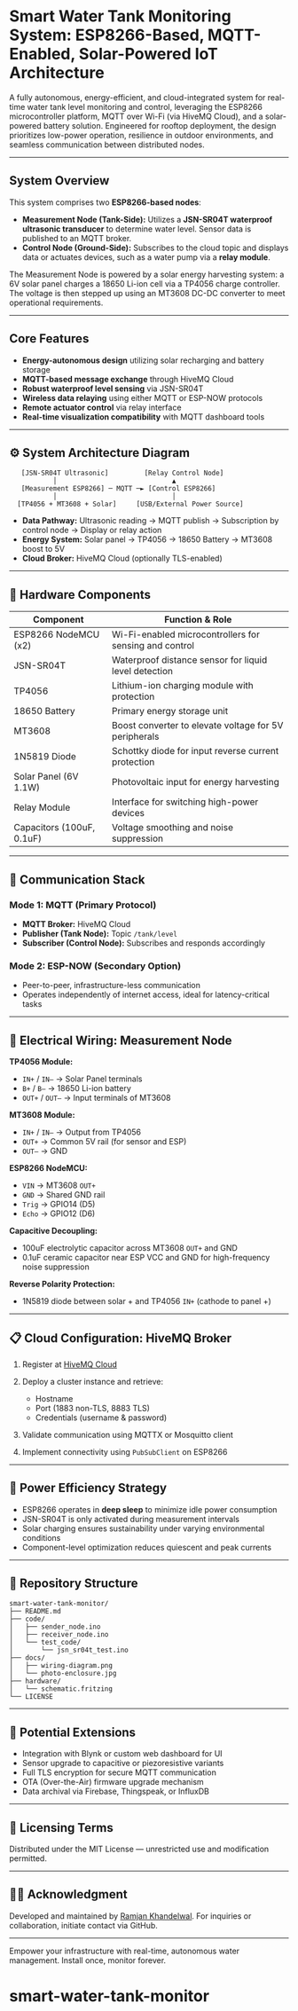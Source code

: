 # Smart Water Tank Monitoring System: ESP8266-Based, MQTT-Enabled, Solar-Powered IoT Architecture

A fully autonomous, energy-efficient, and cloud-integrated system for real-time water tank level monitoring and control, leveraging the ESP8266 microcontroller platform, MQTT over Wi-Fi (via HiveMQ Cloud), and a solar-powered battery solution. Engineered for rooftop deployment, the design prioritizes low-power operation, resilience in outdoor environments, and seamless communication between distributed nodes.

---

## &#x20;System Overview

This system comprises two **ESP8266-based nodes**:

* **Measurement Node (Tank-Side):** Utilizes a **JSN-SR04T waterproof ultrasonic transducer** to determine water level. Sensor data is published to an MQTT broker.
* **Control Node (Ground-Side):** Subscribes to the cloud topic and displays data or actuates devices, such as a water pump via a **relay module**.

The Measurement Node is powered by a solar energy harvesting system: a 6V solar panel charges a 18650 Li-ion cell via a TP4056 charge controller. The voltage is then stepped up using an MT3608 DC-DC converter to meet operational requirements.

---

## Core Features

* **Energy-autonomous design** utilizing solar recharging and battery storage
* **MQTT-based message exchange** through HiveMQ Cloud
* **Robust waterproof level sensing** via JSN-SR04T
* **Wireless data relaying** using either MQTT or ESP-NOW protocols
* **Remote actuator control** via relay interface
* **Real-time visualization compatibility** with MQTT dashboard tools

---

## ⚙️ System Architecture Diagram

```text
   [JSN-SR04T Ultrasonic]         [Relay Control Node]
           │                             ▲
   [Measurement ESP8266] ─ MQTT ─► [Control ESP8266]
           │                             │
  [TP4056 + MT3608 + Solar]     [USB/External Power Source]
```

* **Data Pathway:** Ultrasonic reading → MQTT publish → Subscription by control node → Display or relay action
* **Energy System:** Solar panel → TP4056 → 18650 Battery → MT3608 boost to 5V
* **Cloud Broker:** HiveMQ Cloud (optionally TLS-enabled)

---

## 🧱 Hardware Components

| Component                 | Function & Role                                        |
| ------------------------- | ------------------------------------------------------ |
| ESP8266 NodeMCU (x2)      | Wi-Fi-enabled microcontrollers for sensing and control |
| JSN-SR04T                 | Waterproof distance sensor for liquid level detection  |
| TP4056                    | Lithium-ion charging module with protection            |
| 18650 Battery             | Primary energy storage unit                            |
| MT3608                    | Boost converter to elevate voltage for 5V peripherals  |
| 1N5819 Diode              | Schottky diode for input reverse current protection    |
| Solar Panel (6V 1.1W)     | Photovoltaic input for energy harvesting               |
| Relay Module              | Interface for switching high-power devices             |
| Capacitors (100uF, 0.1uF) | Voltage smoothing and noise suppression                |

---

## 📡 Communication Stack

### Mode 1: MQTT (Primary Protocol)

* **MQTT Broker:** HiveMQ Cloud
* **Publisher (Tank Node):** Topic `/tank/level`
* **Subscriber (Control Node):** Subscribes and responds accordingly

### Mode 2: ESP-NOW (Secondary Option)

* Peer-to-peer, infrastructure-less communication
* Operates independently of internet access, ideal for latency-critical tasks

---

## 🔌 Electrical Wiring: Measurement Node

**TP4056 Module:**

* `IN+` / `IN–` → Solar Panel terminals
* `B+` / `B–` → 18650 Li-ion battery
* `OUT+` / `OUT–` → Input terminals of MT3608

**MT3608 Module:**

* `IN+` / `IN–` → Output from TP4056
* `OUT+` → Common 5V rail (for sensor and ESP)
* `OUT–` → GND

**ESP8266 NodeMCU:**

* `VIN` → MT3608 `OUT+`
* `GND` → Shared GND rail
* `Trig` → GPIO14 (D5)
* `Echo` → GPIO12 (D6)

**Capacitive Decoupling:**

* 100uF electrolytic capacitor across MT3608 `OUT+` and GND
* 0.1uF ceramic capacitor near ESP VCC and GND for high-frequency noise suppression

**Reverse Polarity Protection:**

* 1N5819 diode between solar + and TP4056 `IN+` (cathode to panel +)

---

## 📋 Cloud Configuration: HiveMQ Broker

1. Register at [HiveMQ Cloud](https://www.hivemq.com/cloud/)
2. Deploy a cluster instance and retrieve:

   * Hostname
   * Port (1883 non-TLS, 8883 TLS)
   * Credentials (username & password)
3. Validate communication using MQTTX or Mosquitto client
4. Implement connectivity using `PubSubClient` on ESP8266

---

## 🧠 Power Efficiency Strategy

* ESP8266 operates in **deep sleep** to minimize idle power consumption
* JSN-SR04T is only activated during measurement intervals
* Solar charging ensures sustainability under varying environmental conditions
* Component-level optimization reduces quiescent and peak currents

---

## 📁 Repository Structure

```text
smart-water-tank-monitor/
├── README.md
├── code/
│   ├── sender_node.ino
│   ├── receiver_node.ino
│   └── test_code/
│       └── jsn_sr04t_test.ino
├── docs/
│   ├── wiring-diagram.png
│   └── photo-enclosure.jpg
├── hardware/
│   └── schematic.fritzing
└── LICENSE
```

---

## 🔬 Potential Extensions

* Integration with Blynk or custom web dashboard for UI
* Sensor upgrade to capacitive or piezoresistive variants
* Full TLS encryption for secure MQTT communication
* OTA (Over-the-Air) firmware upgrade mechanism
* Data archival via Firebase, Thingspeak, or InfluxDB

---

## 📜 Licensing Terms

Distributed under the MIT License — unrestricted use and modification permitted.

---

## 🙋‍♂️ Acknowledgment

Developed and maintained by [Ramjan Khandelwal](https://github.com/ravenZ3). For inquiries or collaboration, initiate contact via GitHub.

---

Empower your infrastructure with real-time, autonomous water management. Install once, monitor forever.
# smart-water-tank-monitor
